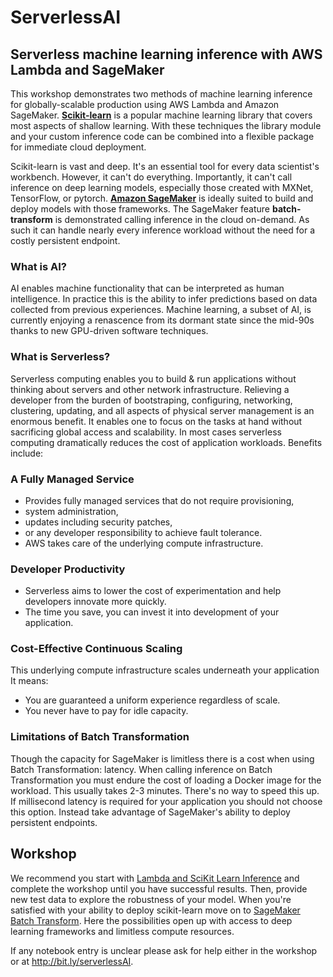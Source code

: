 # ServerlessAI

## Serverless machine learning inference with AWS Lambda and SageMaker 
This workshop demonstrates two methods of machine learning inference for globally-scalable production using AWS Lambda and Amazon SageMaker. **[Scikit-learn](https://scikit-learn.org)** is a popular machine learning library that covers most aspects of shallow learning. With these techniques the library module and your custom inference code can be combined into a flexible package for immediate cloud deployment. 

Scikit-learn is vast and deep. It's an essential tool for every data scientist's workbench. However, it can't do everything. Importantly, it can't call inference on deep learning models, especially those created with MXNet, TensorFlow, or pytorch. **[Amazon SageMaker](https://aws.amazon.com/sagemaker/)** is ideally suited to build and deploy models with those frameworks. The SageMaker feature **batch-transform** is demonstrated calling inference in the cloud on-demand. As such it can handle nearly every inference workload without the need for a costly persistent endpoint. 

### What is AI? 
AI enables machine functionality that can be interpreted as human intelligence. In practice this is the ability to infer predictions based on data collected from previous experiences. Machine learning, a subset of AI, is currently enjoying a renascence from its dormant state since the mid-90s thanks to new GPU-driven software techniques. 

### What is Serverless?
Serverless computing enables you to build & run applications without thinking about servers and other network infrastructure. Relieving a developer from the burden of bootstraping, configuring, networking, clustering, updating, and all aspects of physical server management is an enormous benefit. It enables one to focus on the tasks at hand without sacrificing global access and scalability. In most cases serverless computing dramatically reduces the cost of application workloads. Benefits include:

### A Fully Managed Service
- Provides fully managed services that do not require provisioning, 
- system administration, 
- updates including security patches,
- or any developer responsibility to achieve fault tolerance.
- AWS takes care of the underlying compute infrastructure. 

### Developer Productivity
- Serverless aims to lower the cost of experimentation and help developers innovate more quickly. 
- The time you save, you can invest it into development of your application. 

### Cost-Effective Continuous Scaling
This underlying compute infrastructure scales underneath your application
It means:
- You are guaranteed a uniform experience regardless of scale.
- You never have to pay for idle capacity.

### Limitations of Batch Transformation
Though the capacity for SageMaker is limitless there is a cost when using Batch Transformation: latency. When calling inference on Batch Transformation you must endure the cost of loading a Docker image for the workload. This usually takes 2-3 minutes. There's no way to speed this up. If millisecond latency is required for your application you should not choose this option. Instead take advantage of SageMaker's ability to deploy persistent endpoints. 


## Workshop
We recommend you start with [Lambda and SciKit Learn Inference](https://github.com/aws-samples/serverless-ai-workshop/tree/master/Lab%201%20-%20Lambda%20and%20SciKit%20Learn%20Inference) and complete the workshop until you have successful results. Then, provide new test data to explore the robustness of your model. When you're satisfied with your ability to deploy scikit-learn move on to [SageMaker Batch Transform](https://github.com/aws-samples/serverless-ai-workshop/tree/master/Lab%202%20-%20SageMaker%20Batch%20Transform). Here the possibilities open up with access to deep learning frameworks and limitless compute resources. 

If any notebook entry is unclear please ask for help either in the workshop or at http://bit.ly/serverlessAI.


